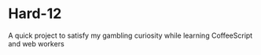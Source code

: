 Hard-12
=======

A quick project to satisfy my gambling curiosity while learning CoffeeScript and web workers
